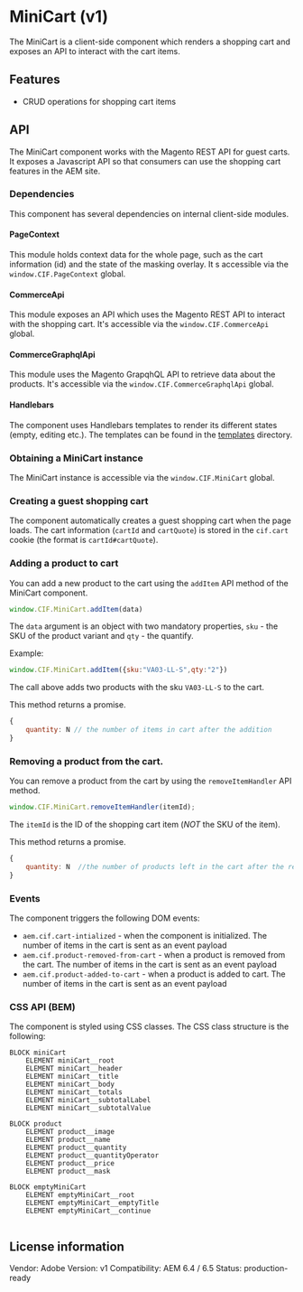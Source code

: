 # MiniCart (v1)

The MiniCart is a client-side component which renders a shopping cart and exposes an API to interact with the cart items.

## Features
* CRUD operations for shopping cart items

## API

The MiniCart component works with the Magento REST API for guest carts. It exposes a Javascript API so that consumers can use the shopping cart features in the AEM site.

### Dependencies

This component has several dependencies on internal client-side modules.

#### PageContext

This module holds context data for the whole page, such as the cart information (id) and the state of the masking overlay. It
s accessible via the `window.CIF.PageContext` global.

#### CommerceApi

This module exposes an API which uses the Magento REST API to interact with the shopping cart. It's accessible via the `window.CIF.CommerceApi` global.

#### CommerceGraphqlApi

This module uses the Magento GrapqhQL API to retrieve data about the products. It's accessible via the `window.CIF.CommerceGraphqlApi` global.

#### Handlebars

The component uses Handlebars templates to render its different states (empty, editing etc.). The templates can be found in the [templates](./clientlib/js/templates) directory.

### Obtaining a MiniCart instance

The MiniCart instance is accessible via the `window.CIF.MiniCart` global. 

### Creating a guest shopping cart

The component automatically creates a guest shopping cart when the page loads. The cart information (`cartId` and `cartQuote`) is stored in the `cif.cart` cookie (the format is `cartId#cartQuote`).

### Adding a product to cart

You can add a new product to the cart using the `addItem` API method of the MiniCart component.
```javascript
window.CIF.MiniCart.addItem(data)
``` 
The `data` argument is an object with two mandatory properties, `sku` - the SKU of the product variant and `qty` - the quantify. 

Example:
```javascript 1.6
window.CIF.MiniCart.addItem({sku:"VA03-LL-S",qty:"2"})
```
The call above adds two products with the sku `VA03-LL-S` to the cart.

This method returns a promise.

```javascript
{
    quantity: N // the number of items in cart after the addition
}
```

### Removing a product from the cart.

You can remove a product from the cart by using the `removeItemHandler` API method.

```javascript
window.CIF.MiniCart.removeItemHandler(itemId);
``` 

The `itemId` is the ID of the shopping cart item (*NOT* the SKU of the item). 

This method returns a promise. 

```javascript
{
    quantity: N  //the number of products left in the cart after the removal. 
}
```

### Events

The component triggers the following DOM events:

* `aem.cif.cart-intialized` - when the component is initialized. The number of items in the cart is sent as an event payload
* `aem.cif.product-removed-from-cart` - when a product is removed from the cart. The number of items in the cart is sent as an event payload
* `aem.cif.product-added-to-cart` - when a product is added to cart. The number of items in the cart is sent as an event payload

### CSS API (BEM)

The component is styled using CSS classes. The CSS class structure is the following:

```
BLOCK miniCart
    ELEMENT miniCart__root
    ELEMENT miniCart__header
    ELEMENT miniCart__title
    ELEMENT miniCart__body
    ELEMENT miniCart__totals
    ELEMENT miniCart__subtotalLabel
    ELEMENT miniCart__subtotalValue
    
BLOCK product
    ELEMENT product__image
    ELEMENT product__name
    ELEMENT product__quantity
    ELEMENT product__quantityOperator
    ELEMENT product__price
    ELEMENT product__mask
    
BLOCK emptyMiniCart
    ELEMENT emptyMiniCart__root
    ELEMENT emptyMiniCart__emptyTitle
    ELEMENT emptyMiniCart__continue
    
```
                 
## License information

Vendor: Adobe
Version: v1
Compatibility: AEM 6.4 / 6.5
Status: production-ready